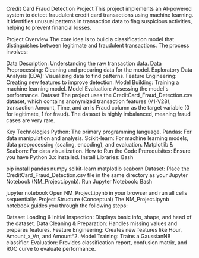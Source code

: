 Credit Card Fraud Detection Project
This project implements an AI-powered system to detect fraudulent credit card transactions using machine learning. It identifies unusual patterns in transaction data to flag suspicious activities, helping to prevent financial losses.

Project Overview
The core idea is to build a classification model that distinguishes between legitimate and fraudulent transactions. The process involves:

Data Description: Understanding the raw transaction data.
Data Preprocessing: Cleaning and preparing data for the model.
Exploratory Data Analysis (EDA): Visualizing data to find patterns.
Feature Engineering: Creating new features to improve detection.
Model Building: Training a machine learning model.
Model Evaluation: Assessing the model's performance.
Dataset
The project uses the CreditCard_Fraud_Detection.csv dataset, which contains anonymized transaction features (V1-V28), transaction Amount, Time, and an Is Fraud column as the target variable (0 for legitimate, 1 for fraud). The dataset is highly imbalanced, meaning fraud cases are very rare.

Key Technologies
Python: The primary programming language.
Pandas: For data manipulation and analysis.
Scikit-learn: For machine learning models, data preprocessing (scaling, encoding), and evaluation.
Matplotlib & Seaborn: For data visualization.
How to Run the Code
Prerequisites: Ensure you have Python 3.x installed.
Install Libraries:
Bash

pip install pandas numpy scikit-learn matplotlib seaborn
Dataset: Place the CreditCard_Fraud_Detection.csv file in the same directory as your Jupyter Notebook (NM_Project.ipynb).
Run Jupyter Notebook:
Bash

jupyter notebook
Open NM_Project.ipynb in your browser and run all cells sequentially.
Project Structure (Conceptual)
The NM_Project.ipynb notebook guides you through the following steps:

Dataset Loading & Initial Inspection: Displays basic info, shape, and head of the dataset.
Data Cleaning & Preparation: Handles missing values and prepares features.
Feature Engineering: Creates new features like Hour, Amount_x_Vn, and Amount^2.
Model Training: Trains a GaussianNB classifier.
Evaluation: Provides classification report, confusion matrix, and ROC curve to evaluate performance.
